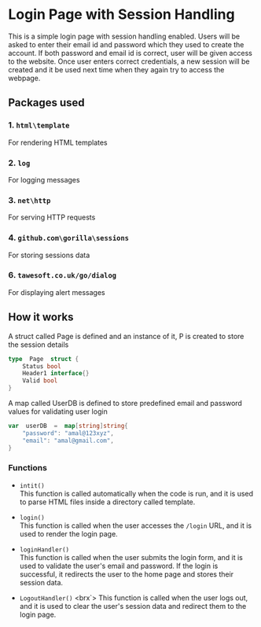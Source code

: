 # Login Page with Session Handling

This is a simple login page with session handling enabled. Users will be asked to enter their email id and password which they used to create the account. If both password and email id is correct, user will be given access to the website. Once user enters correct credentials, a new session will be created and it be used next time when they again try to access the webpage. 

## Packages used

 ### 1.  `html\template`
For rendering HTML templates
 ### 2.  `log`
 For logging messages
  ### 3.  `net\http`
For serving HTTP requests
 ### 4.  `github.com\gorilla\sessions`
 For storing sessions data
  ### 6.  `tawesoft.co.uk/go/dialog`
For displaying alert messages

## How it works
A struct called Page is defined and an instance of it, P is created to store the session details
```go
type  Page  struct {
	Status bool
	Header1 interface{}
	Valid bool
}
```
A map called UserDB is defined to store predefined email and password values for validating user login

```go
var  userDB  =  map[string]string{
	"password": "amal@123xyz",
	"email": "amal@gmail.com",
}
```

### Functions

- `intit()` <br>
This function is called automatically when the code is run, and it is used to parse HTML files inside a directory called template.

- `login()` <br>
This function is called when the user accesses the `/login` URL, and it is used to render the login page.
- `loginHandler()` <br>
This function is called when the user submits the login form, and it is used to validate the user's email and password. If the login is successful, it redirects the user to the home page and stores their session data.
- `LogoutHandler()` <brx`>
This function is called when the user logs out, and it is used to clear the user's session data and redirect them to the login page.